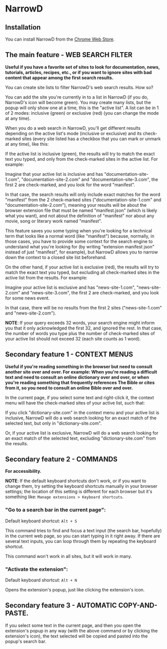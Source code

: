 # NarrowD

## Installation

You can install NarrowD from the [Chrome Web Store](https://chromewebstore.google.com/detail/narrowd/lldlnefpmdemkflnodmcpfabibaccogh).

## The main feature - WEB SEARCH FILTER

**Useful if you have a favorite set of sites to look for documentation, news, tutorials, articles, recipes, etc., or if you want to ignore sites with bad content that appear among the first search results.**

You can create site lists to filter NarrowD's web search results. How so?

You can add the site you're currently in to a list in NarrowD (if you do, NarrowD's icon will become green). You may create many lists, but the popup will only show one at a time, this is the "active list". A list can be in 1 of 2 modes: inclusive (green) or exclusive (red) (you can change the mode at any time).

When you do a web search in NarrowD, you'll get different results depending on the active list's mode (inclusive or exclusive) and its check-marked sites (every site listed has a checkbox that you can mark or unmark at any time), like this:

If the active list is inclusive (green), the results will try to match the exact text you typed, and only from the check-marked sites in the active list. For example:

Imagine that your active list is inclusive and has "documentation-site-1.com", "documentation-site-2.com" and "documentation-site-3.com", the first 2 are check-marked, and you look for the word "manifest".

In that case, the search results will only include exact matches for the word "manifest" from the 2 check-marked sites ("documentation-site-1.com" and "documentation-site-2.com"), meaning your results will be about the browser extension file that must be named "manifest.json" (which is likely what you want), and not about the definition of "manifest" nor about any movie, song or literary work named "manifest".

This feature saves you some typing when you're looking for a technical term that looks like a normal word (like "manifest") because, normally, in those cases, you have to provide some context for the search engine to understand what you're looking for (by writing "extension manifest json" instead of just "manifest", for example), but NarrowD allows you to narrow down the context to a closed site list beforehand.

On the other hand, if your active list is exclusive (red), the results will try to match the exact text you typed, but excluding all check-marked sites in the active list from the results. For example:

Imagine your active list is exclusive and has "news-site-1.com", "news-site-2.com" and "news-site-3.com", the first 2 are check-marked, and you look for some news event.

In that case, there will be no results from the first 2 sites ("news-site-1.com" and "news-site-2.com").

**NOTE**: If your query exceeds 32 words, your search engine might inform you that it only acknowledged the first 32, and ignored the rest. In that case, the number of words you type plus the number of check-marked sites of your active list should not exceed 32 (each site counts as 1 word).

## Secondary feature 1 - CONTEXT MENUS

**Useful if you're reading something in the browser but need to consult another site over and over. For example: When you're reading a difficult text and need to consult an online dictionary over and over, or when you're reading something that frequently references The Bible or cites from it, so you need to consult an online Bible over and over.**

In the current page, if you select some text and right-click it, the context menu will have the check-marked sites of your active list, such that:

If you click "dictionary-site.com" in the context menu and your active list is inclusive, NarrowD will do a web search looking for an exact match of the selected text, but only in "dictionary-site.com".

Or, if your active list is exclusive, NarrowD will do a web search looking for an exact match of the selected text, excluding "dictionary-site.com" from the results.

## Secondary feature 2 - COMMANDS

**For accessibility.**

**NOTE**: If the default keyboard shortcuts don't work, or if you want to change them, try setting the keyboard shortcuts manually in your browser settings; the location of this setting is different for each browser but it's something like: `Manage extensions > Keyboard shortcuts`.

### "Go to a search bar in the current page":

Default keyboard shortcut: `Alt + S`

This command tries to find and focus a text input (the search bar, hopefully) in the current web page, so you can start typing in it right away. If there are several text inputs, you can loop through them by repeating the keyboard shortcut.

This command won't work in all sites, but it will work in many.

### "Activate the extension":

Default keyboard shortcut: `Alt + N`

Opens the extension's popup, just like clicking the extension's icon.

## Secondary feature 3 - AUTOMATIC COPY-AND-PASTE.

If you select some text in the current page, and then you open the extension's popup in any way (with the above command or by clicking the extension's icon), the text selected will be copied and pasted into the popup's search bar.
